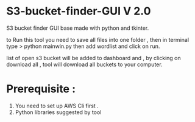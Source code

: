 # S3-bucket-finder-GUI V 2.0
S3 bucket finder GUI base made with python and tkinter.

to Run this tool you need to save all files into one folder , then in terminal type > python mainwin.py
then add wordlist and click on run.

list of open s3 bucket will be added to dashboard and , by clicking on download all , tool will download all buckets to your computer.

# Prerequisite : 
1) You need to set up AWS Cli first .
2) Python libraries suggested by tool
